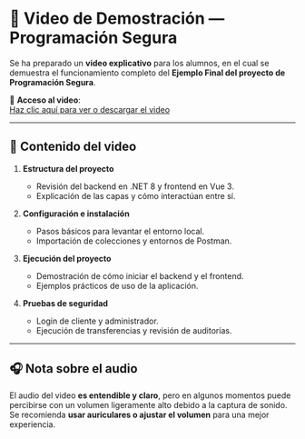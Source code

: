 # 🎥 Video de Demostración — Programación Segura

Se ha preparado un **video explicativo** para los alumnos, en el cual se demuestra el funcionamiento completo del **Ejemplo Final del proyecto de Programación Segura**.  

🔗 **Acceso al video**:  
[Haz clic aquí para ver o descargar el video](https://www.dropbox.com/scl/fi/pmvmo6qd1j4v1aw53st14/Programaci-n-Segura.mkv?rlkey=qsd7b4e45stjf24xwvfunt6u0&dl=0)

---

## 📌 Contenido del video

1. **Estructura del proyecto**  
   - Revisión del backend en .NET 8 y frontend en Vue 3.  
   - Explicación de las capas y cómo interactúan entre sí.

2. **Configuración e instalación**  
   - Pasos básicos para levantar el entorno local.  
   - Importación de colecciones y entornos de Postman.  

3. **Ejecución del proyecto**  
   - Demostración de cómo iniciar el backend y el frontend.  
   - Ejemplos prácticos de uso de la aplicación.  

4. **Pruebas de seguridad**  
   - Login de cliente y administrador.  
   - Ejecución de transferencias y revisión de auditorías.  

---

## 🎧 Nota sobre el audio

El audio del video **es entendible y claro**, pero en algunos momentos puede percibirse con un volumen ligeramente alto debido a la captura de sonido.  
Se recomienda **usar auriculares o ajustar el volumen** para una mejor experiencia.